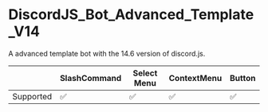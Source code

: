 # DiscordJS_Bot_Advanced_Template_V14
A advanced template bot with the 14.6 version of discord.js.

| | SlashCommand | Select Menu | ContextMenu | Button |
|---|---|---|---|---|
|Supported | ✅ | ✅ | ✅ | ✅ |
